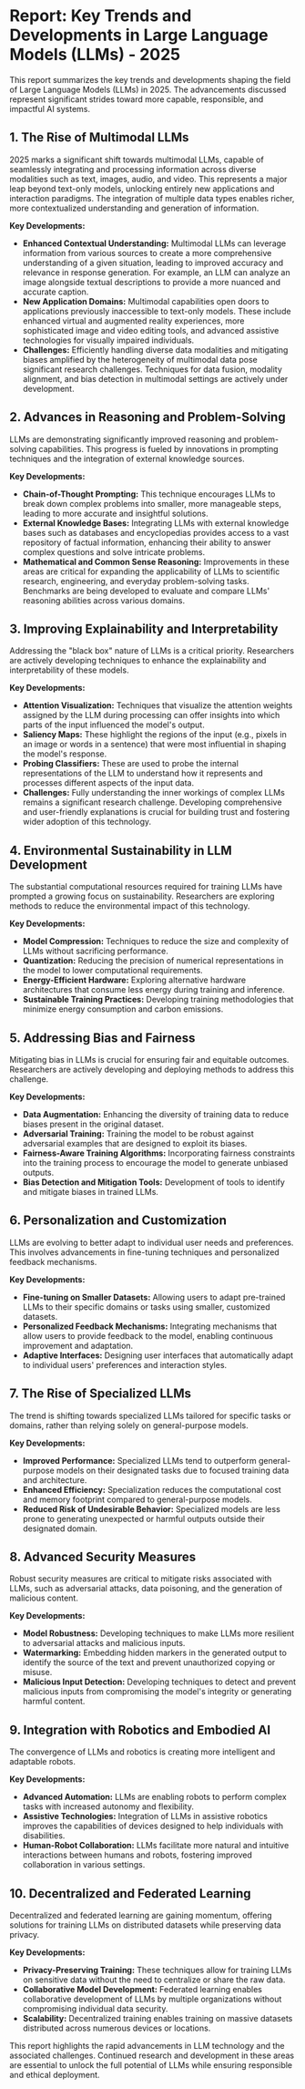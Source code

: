 # Report:  Key Trends and Developments in Large Language Models (LLMs) - 2025

This report summarizes the key trends and developments shaping the field of Large Language Models (LLMs) in 2025.  The advancements discussed represent significant strides toward more capable, responsible, and impactful AI systems.


## 1. The Rise of Multimodal LLMs

2025 marks a significant shift towards multimodal LLMs, capable of seamlessly integrating and processing information across diverse modalities such as text, images, audio, and video. This represents a major leap beyond text-only models, unlocking entirely new applications and interaction paradigms.  The integration of multiple data types enables richer, more contextualized understanding and generation of information.

**Key Developments:**

* **Enhanced Contextual Understanding:**  Multimodal LLMs can leverage information from various sources to create a more comprehensive understanding of a given situation, leading to improved accuracy and relevance in response generation. For example, an LLM can analyze an image alongside textual descriptions to provide a more nuanced and accurate caption.
* **New Application Domains:** Multimodal capabilities open doors to applications previously inaccessible to text-only models. These include enhanced virtual and augmented reality experiences, more sophisticated image and video editing tools, and advanced assistive technologies for visually impaired individuals.
* **Challenges:**  Efficiently handling diverse data modalities and mitigating biases amplified by the heterogeneity of multimodal data pose significant research challenges.  Techniques for data fusion, modality alignment, and bias detection in multimodal settings are actively under development.


## 2.  Advances in Reasoning and Problem-Solving

LLMs are demonstrating significantly improved reasoning and problem-solving capabilities. This progress is fueled by innovations in prompting techniques and the integration of external knowledge sources.

**Key Developments:**

* **Chain-of-Thought Prompting:**  This technique encourages LLMs to break down complex problems into smaller, more manageable steps, leading to more accurate and insightful solutions.
* **External Knowledge Bases:** Integrating LLMs with external knowledge bases such as databases and encyclopedias provides access to a vast repository of factual information, enhancing their ability to answer complex questions and solve intricate problems.
* **Mathematical and Common Sense Reasoning:** Improvements in these areas are critical for expanding the applicability of LLMs to scientific research, engineering, and everyday problem-solving tasks.  Benchmarks are being developed to evaluate and compare LLMs' reasoning abilities across various domains.


## 3.  Improving Explainability and Interpretability

Addressing the "black box" nature of LLMs is a critical priority.  Researchers are actively developing techniques to enhance the explainability and interpretability of these models.

**Key Developments:**

* **Attention Visualization:**  Techniques that visualize the attention weights assigned by the LLM during processing can offer insights into which parts of the input influenced the model's output.
* **Saliency Maps:**  These highlight the regions of the input (e.g., pixels in an image or words in a sentence) that were most influential in shaping the model's response.
* **Probing Classifiers:**  These are used to probe the internal representations of the LLM to understand how it represents and processes different aspects of the input data.
* **Challenges:** Fully understanding the inner workings of complex LLMs remains a significant research challenge.  Developing comprehensive and user-friendly explanations is crucial for building trust and fostering wider adoption of this technology.


## 4.  Environmental Sustainability in LLM Development

The substantial computational resources required for training LLMs have prompted a growing focus on sustainability.  Researchers are exploring methods to reduce the environmental impact of this technology.

**Key Developments:**

* **Model Compression:**  Techniques to reduce the size and complexity of LLMs without sacrificing performance.
* **Quantization:**  Reducing the precision of numerical representations in the model to lower computational requirements.
* **Energy-Efficient Hardware:**  Exploring alternative hardware architectures that consume less energy during training and inference.
* **Sustainable Training Practices:**  Developing training methodologies that minimize energy consumption and carbon emissions.


## 5.  Addressing Bias and Fairness

Mitigating bias in LLMs is crucial for ensuring fair and equitable outcomes.  Researchers are actively developing and deploying methods to address this challenge.

**Key Developments:**

* **Data Augmentation:**  Enhancing the diversity of training data to reduce biases present in the original dataset.
* **Adversarial Training:**  Training the model to be robust against adversarial examples that are designed to exploit its biases.
* **Fairness-Aware Training Algorithms:**  Incorporating fairness constraints into the training process to encourage the model to generate unbiased outputs.
* **Bias Detection and Mitigation Tools:** Development of tools to identify and mitigate biases in trained LLMs.


## 6.  Personalization and Customization

LLMs are evolving to better adapt to individual user needs and preferences.  This involves advancements in fine-tuning techniques and personalized feedback mechanisms.

**Key Developments:**

* **Fine-tuning on Smaller Datasets:**  Allowing users to adapt pre-trained LLMs to their specific domains or tasks using smaller, customized datasets.
* **Personalized Feedback Mechanisms:**  Integrating mechanisms that allow users to provide feedback to the model, enabling continuous improvement and adaptation.
* **Adaptive Interfaces:**  Designing user interfaces that automatically adapt to individual users' preferences and interaction styles.


## 7.  The Rise of Specialized LLMs

The trend is shifting towards specialized LLMs tailored for specific tasks or domains, rather than relying solely on general-purpose models.

**Key Developments:**

* **Improved Performance:** Specialized LLMs tend to outperform general-purpose models on their designated tasks due to focused training data and architecture.
* **Enhanced Efficiency:**  Specialization reduces the computational cost and memory footprint compared to general-purpose models.
* **Reduced Risk of Undesirable Behavior:**  Specialized models are less prone to generating unexpected or harmful outputs outside their designated domain.


## 8.  Advanced Security Measures

Robust security measures are critical to mitigate risks associated with LLMs, such as adversarial attacks, data poisoning, and the generation of malicious content.

**Key Developments:**

* **Model Robustness:**  Developing techniques to make LLMs more resilient to adversarial attacks and malicious inputs.
* **Watermarking:**  Embedding hidden markers in the generated output to identify the source of the text and prevent unauthorized copying or misuse.
* **Malicious Input Detection:**  Developing techniques to detect and prevent malicious inputs from compromising the model's integrity or generating harmful content.


## 9.  Integration with Robotics and Embodied AI

The convergence of LLMs and robotics is creating more intelligent and adaptable robots.

**Key Developments:**

* **Advanced Automation:**  LLMs are enabling robots to perform complex tasks with increased autonomy and flexibility.
* **Assistive Technologies:**  Integration of LLMs in assistive robotics improves the capabilities of devices designed to help individuals with disabilities.
* **Human-Robot Collaboration:**  LLMs facilitate more natural and intuitive interactions between humans and robots, fostering improved collaboration in various settings.


## 10.  Decentralized and Federated Learning

Decentralized and federated learning are gaining momentum, offering solutions for training LLMs on distributed datasets while preserving data privacy.

**Key Developments:**

* **Privacy-Preserving Training:**  These techniques allow for training LLMs on sensitive data without the need to centralize or share the raw data.
* **Collaborative Model Development:**  Federated learning enables collaborative development of LLMs by multiple organizations without compromising individual data security.
* **Scalability:**  Decentralized training enables training on massive datasets distributed across numerous devices or locations.


This report highlights the rapid advancements in LLM technology and the associated challenges.  Continued research and development in these areas are essential to unlock the full potential of LLMs while ensuring responsible and ethical deployment.